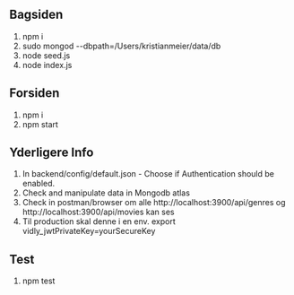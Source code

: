## Bagsiden

1. npm i
2. sudo mongod --dbpath=/Users/kristianmeier/data/db
3. node seed.js
4. node index.js

## Forsiden

1. npm i
2. npm start

## Yderligere Info

1. In backend/config/default.json - Choose if Authentication should be enabled.
2. Check and manipulate data in Mongodb atlas
3. Check in postman/browser om alle http://localhost:3900/api/genres og http://localhost:3900/api/movies kan ses
4. Til production skal denne i en env. export vidly_jwtPrivateKey=yourSecureKey

## Test

1. npm test
